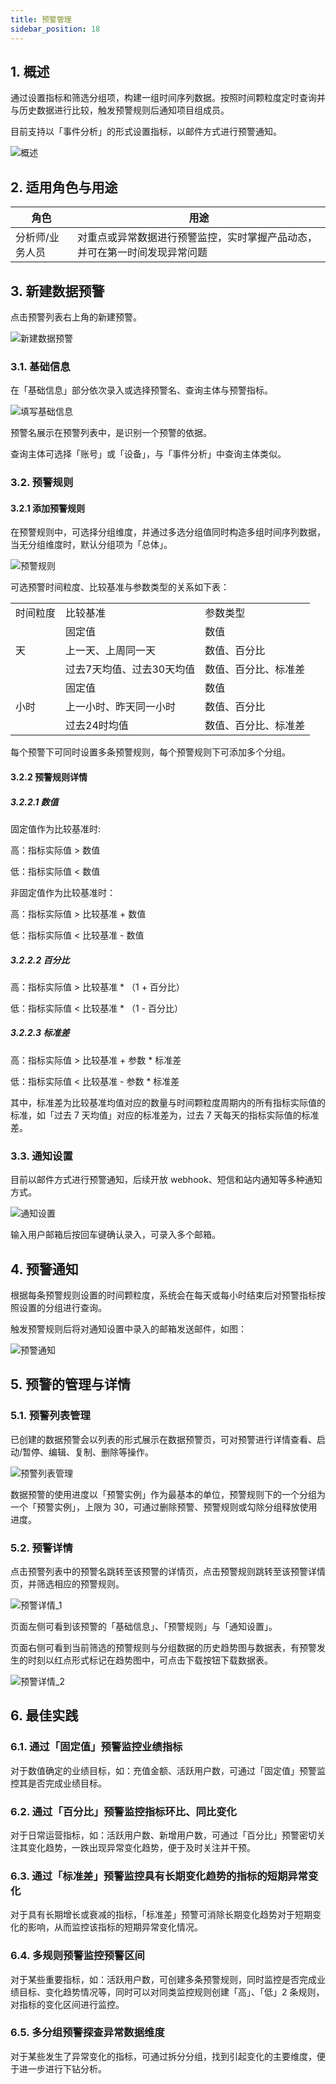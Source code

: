 ```yaml
---
title: 预警管理
sidebar_position: 18
---
```


## 1. 概述

通过设置指标和筛选分组项，构建一组时间序列数据。按照时间颗粒度定时查询并与历史数据进行比较，触发预警规则后通知项目组成员。

目前支持以「事件分析」的形式设置指标，以邮件方式进行预警通知。

![概述](/img/customEvent/alert_1.png)

## 2. 适用角色与用途

| 角色       | 用途                                    |
| -------- | ------------------------------------- |
| 分析师/业务人员 | 对重点或异常数据进行预警监控，实时掌握产品动态，并可在第一时间发现异常问题 |

## 3. 新建数据预警

点击预警列表右上角的新建预警。

![新建数据预警](/img/customEvent/alert_2.png)

### 3.1. 基础信息

在「基础信息」部分依次录入或选择预警名、查询主体与预警指标。

![填写基础信息](/img/customEvent/alert_3.png)

预警名展示在预警列表中，是识别一个预警的依据。

查询主体可选择「账号」或「设备」，与「事件分析」中查询主体类似。

### 3.2. 预警规则

#### 3.2.1 添加预警规则

在预警规则中，可选择分组维度，并通过多选分组值同时构造多组时间序列数据，当无分组维度时，默认分组项为「总体」。

![预警规则](/img/customEvent/alert_4.png)

可选预警时间粒度、比较基准与参数类型的关系如下表：

<table>
    <tr>
        <td>时间粒度</td>
        <td>比较基准</td>
        <td>参数类型</td>
    </tr>
    <tr>
        <td rowspan="3">天</td>
        <td>固定值</td>
        <td>数值</td>
    </tr>
    <tr>
        <td>上一天、上周同一天</td>
        <td>数值、百分比</td>
    </tr>
    <tr>
        <td>过去7天均值、过去30天均值</td>
        <td>数值、百分比、标准差</td>
    </tr>
    <tr>
        <td rowspan="3">小时</td>
        <td>固定值</td>
        <td>数值</td>
    </tr>
    <tr>
        <td>上一小时、昨天同一小时</td>
        <td>数值、百分比</td>
    </tr>
    <tr>
        <td>过去24时均值</td>
        <td>数值、百分比、标准差</td>
    </tr>
</table>

每个预警下可同时设置多条预警规则，每个预警规则下可添加多个分组。

#### 3.2.2 预警规则详情

##### 3.2.2.1 数值

固定值作为比较基准时:

高：指标实际值 > 数值

低：指标实际值 < 数值

非固定值作为比较基准时：

高：指标实际值 > 比较基准 + 数值

低：指标实际值 < 比较基准 - 数值

##### 3.2.2.2 百分比

高：指标实际值 > 比较基准 * （1 + 百分比）

低：指标实际值 < 比较基准 * （1 - 百分比）

##### 3.2.2.3 标准差

高：指标实际值 > 比较基准 + 参数 * 标准差

低：指标实际值 < 比较基准 - 参数 * 标准差

其中，标准差为比较基准均值对应的数量与时间颗粒度周期内的所有指标实际值的标准，如「过去 7 天均值」对应的标准差为，过去 7 天每天的指标实际值的标准差。

### 3.3. 通知设置

目前以邮件方式进行预警通知，后续开放 webhook、短信和站内通知等多种通知方式。

![通知设置](/img/customEvent/alert_5.png)

输入用户邮箱后按回车键确认录入，可录入多个邮箱。

## 4. 预警通知

根据每条预警规则设置的时间颗粒度，系统会在每天或每小时结束后对预警指标按照设置的分组进行查询。

触发预警规则后将对通知设置中录入的邮箱发送邮件，如图：

![预警通知](/img/customEvent/alert_6.png)

## 5. 预警的管理与详情

### 5.1. 预警列表管理

已创建的数据预警会以列表的形式展示在数据预警页，可对预警进行详情查看、启动/暂停、编辑、复制、删除等操作。

![预警列表管理](/img/customEvent/alert_7.png)

数据预警的使用进度以「预警实例」作为最基本的单位，预警规则下的一个分组为一个「预警实例」，上限为 30，可通过删除预警、预警规则或勾除分组释放使用进度。

### 5.2. 预警详情

点击预警列表中的预警名跳转至该预警的详情页，点击预警规则跳转至该预警详情页，并筛选相应的预警规则。

![预警详情_1](/img/customEvent/alert_8.png)

页面左侧可看到该预警的「基础信息」、「预警规则」与「通知设置」。

页面右侧可看到当前筛选的预警规则与分组数据的历史趋势图与数据表，有预警发生的时刻以红点形式标记在趋势图中，可点击下载按钮下载数据表。

![预警详情_2](/img/customEvent/alert_9.png)

## 6. 最佳实践

### 6.1. 通过「固定值」预警监控业绩指标

对于数值确定的业绩目标，如：充值金额、活跃用户数，可通过「固定值」预警监控其是否完成业绩目标。

### 6.2. 通过「百分比」预警监控指标环比、同比变化

对于日常运营指标，如：活跃用户数、新增用户数，可通过「百分比」预警密切关注其变化趋势，一跌出现异常变化趋势，便于及时关注并干预。

### 6.3. 通过「标准差」预警监控具有长期变化趋势的指标的短期异常变化

对于具有长期增长或衰减的指标，「标准差」预警可消除长期变化趋势对于短期变化的影响，从而监控该指标的短期异常变化情况。

### 6.4. 多规则预警监控预警区间

对于某些重要指标，如：活跃用户数，可创建多条预警规则，同时监控是否完成业绩目标、变化趋势情况等，同时可以对同类监控规则创建「高」、「低」2 条规则，对指标的变化区间进行监控。

### 6.5. 多分组预警探查异常数据维度

对于某些发生了异常变化的指标，可通过拆分分组，找到引起变化的主要维度，便于进一步进行下钻分析。
